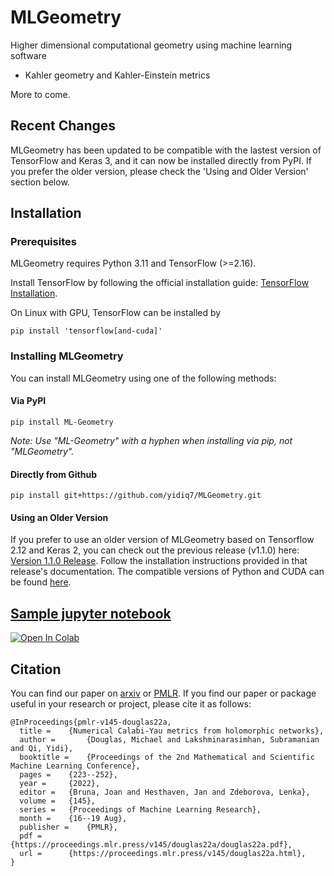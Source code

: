 # MLGeometry

Higher dimensional computational geometry using machine learning software 

- Kahler geometry and Kahler-Einstein metrics

More to come.

## Recent Changes

MLGeometry has been updated to be compatible with the lastest version of TensorFlow and Keras 3, and it can now be installed directly from PyPI. If you prefer the older version, please check the 'Using and Older Version' section below.

## Installation

### Prerequisites

MLGeometry requires Python 3.11 and TensorFlow (>=2.16).

Install TensorFlow by following the official installation guide: [TensorFlow Installation](https://www.tensorflow.org/install). 

On Linux with GPU, TensorFlow can be installed by

    pip install 'tensorflow[and-cuda]'

### Installing MLGeometry

You can install MLGeometry using one of the following methods:

#### Via PyPI

    pip install ML-Geometry

*Note: Use "ML-Geometry" with a hyphen when installing via pip, not "MLGeometry".*

#### Directly from Github

    pip install git+https://github.com/yidiq7/MLGeometry.git

#### Using an Older Version

If you prefer to use an older version of MLGeometry based on Tensorflow 2.12 and Keras 2, you can check out the previous release (v1.1.0) here: [Version 1.1.0 Release](https://github.com/yidiq7/MLGeometry/releases/tag/v1.1.0). Follow the installation instructions provided in that release's documentation. The compatible versions of Python and CUDA can be found [here](https://www.tensorflow.org/install/source#gpu).


## [Sample jupyter notebook](https://github.com/yidiq7/MLGeometry/blob/main/Guide.ipynb)

[![Open In Colab](https://colab.research.google.com/assets/colab-badge.svg)](https://colab.research.google.com/github/yidiq7/blob/main/Guide.ipynb)

## Citation

You can find our paper on [arxiv](https://arxiv.org/abs/2012.04797) or [PMLR](https://proceedings.mlr.press/v145/douglas22a.html). 
If you find our paper or package useful in your research or project, please cite it as follows:

```
@InProceedings{pmlr-v145-douglas22a,
  title =    {Numerical Calabi-Yau metrics from holomorphic networks},
  author =       {Douglas, Michael and Lakshminarasimhan, Subramanian and Qi, Yidi},
  booktitle =    {Proceedings of the 2nd Mathematical and Scientific Machine Learning Conference},
  pages =    {223--252},
  year =     {2022},
  editor =   {Bruna, Joan and Hesthaven, Jan and Zdeborova, Lenka},
  volume =   {145},
  series =   {Proceedings of Machine Learning Research},
  month =    {16--19 Aug},
  publisher =    {PMLR},
  pdf =      {https://proceedings.mlr.press/v145/douglas22a/douglas22a.pdf},
  url =      {https://proceedings.mlr.press/v145/douglas22a.html},
}
```
